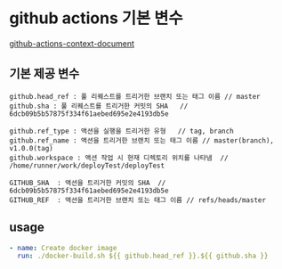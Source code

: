 # github actions 기본 변수

[github-actions-context-document](https://docs.github.com/ko/actions/learn-github-actions/contexts)

## 기본 제공 변수

```
github.head_ref : 풀 리퀘스트를 트리거한 브랜치 또는 태그 이름	// master
github.sha : 풀 리퀘스트를 트리거한 커밋의 SHA	// 6dcb09b5b57875f334f61aebed695e2e4193db5e

github.ref_type	: 액션을 실행을 트리거한 유형	// tag, branch
github.ref_name	: 액션을 트리거한 브랜치 또는 태그 이름	// master(branch), v1.0.0(tag)
github.workspace : 액션 작업 시 현재 디렉토리 위치를 나타냄	// /home/runner/work/deployTest/deployTest

GITHUB_SHA	: 액션을 트리거한 커밋의 SHA	// 6dcb09b5b57875f334f61aebed695e2e4193db5e
GITHUB_REF	: 액션을 트리거한 브랜치 또는 태그 이름	// refs/heads/master
```

## usage

```yaml
- name: Create docker image
  run: ./docker-build.sh ${{ github.head_ref }}.${{ github.sha }}
```
